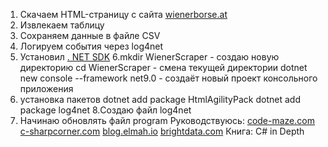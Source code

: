1. Скачаем HTML-страницу с сайта [wienerborse.at](https://www.wienerborse.at/en/bonds/)
2. Извлекаем таблицу
3. Сохраняем данные в файле CSV
4. Логируем события через log4net
5. Установил [. NET SDK](https://dotnet.microsoft.com/download)
6.mkdir WienerScraper - создаю новую директорию 
cd WienerScraper - смена текущей директории 
dotnet new console --framework net9.0 - создаёт новый проект консольного приложения
7. установка пакетов 
dotnet add package HtmlAgilityPack
dotnet add package log4net
8.Создаю файл log4net
9. Начинаю обновлять файл program
Руководствуюсь:
[code-maze.com](https://code-maze.com/html-agility-pack-csharp/?utm_source=chatgpt.com)
[c-sharpcorner.com](https://www.c-sharpcorner.com/blogs/efficient-error-logging-in-c-sharpnet-using-csv-files?utm_source=chatgpt.com)
[blog.elmah.io](https://blog.elmah.io/log4net-tutorial-the-complete-guide-for-beginners-and-pros/)
[brightdata.com](https://brightdata.com/blog/how-tos/web-scraping-with-c-sharp?utm_source=chatgpt.com)
Книга:
C# in Depth
